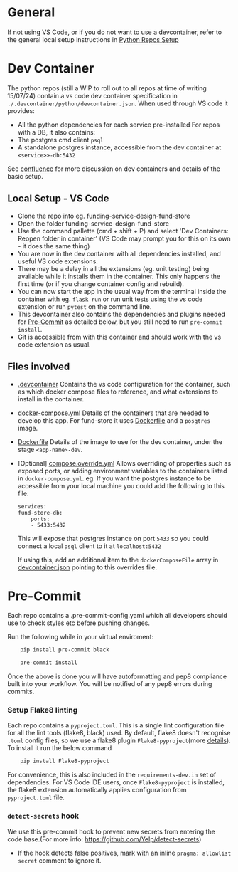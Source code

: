 # General
If not using VS Code, or if you do not want to use a devcontainer, refer to the general local setup instructions in [Python Repos Setup](./python-repos-setup.md)

# Dev Container
The python repos (still a WIP to roll out to all repos at time of writing 15/07/24) contain a vs code dev container specification in `./.devcontainer/python/devcontainer.json`. When used through VS code it provides:
- All the python dependencies for each service pre-installed
For repos with a DB, it also contains:
- The postgres cmd client `psql`
- A standalone postgres instance, accessible from the dev container at `<service>>-db:5432` 

See [confluence](https://dluhcdigital.atlassian.net/wiki/spaces/FS/pages/218824722/VS+Code+Dev+Containers) for more discussion on dev containers and details of the basic setup.

## Local Setup - VS Code
- Clone the repo into eg. funding-service-design-fund-store
- Open the folder funding-service-design-fund-store
- Use the command pallette (cmd + shift + P) and select 'Dev Containers: Reopen folder in container' (VS Code may prompt you for this on its own - it does the same thing)
- You are now in the dev container with all dependencies installed, and useful VS code extensions.
- There may be a delay in all the extensions (eg. unit testing) being available while it installs them in the container. This only happens the first time (or if you change container config and rebuild).
- You can now start the app in the usual way from the terminal inside the container with eg. `flask run` or run unit tests using the vs code extension or run `pytest` on the command line.
- This devcontainer also contains the dependencies and plugins needed for [Pre-Commit](#pre-commit) as detailed below, but you still need to run `pre-commit install`.
- Git is accessible from with this container and should work with the vs code extension as usual.

## Files involved
- [.devcontainer](./.devcontainer/python/devcontainer.json) Contains the vs code configuration for the container, such as which docker compose files to reference, and what extensions to install in the container.
- [docker-compose.yml](./docker-compose.yml) Details of the containers that are needed to develop this app. For fund-store it uses [Dockerfile](./Dockerfile) and a `posgtres` image.
- [Dockerfile](./Dockerfile) Details of the image to use for the dev container, under the stage `<app-name>-dev`. 
- [Optional] [compose.override.yml](./compose.override.yml) Allows overriding of properties such as exposed ports, or adding environment variables to the containers listed in `docker-compose.yml`. eg. If you want the postgres instance to be accessible from your local machine you could add the following to this file:
    ```
    services:
    fund-store-db:
        ports:
        - 5433:5432
    ```
    This will expose that postgres instance on port `5433` so you could connect a local `psql` client to it at `localhost:5432`

    If using this, add an additional item to the `dockerComposeFile` array in [devcontainer.json](./.devcontainer/python-container/devcontainer.json) pointing to this overrides file.




# Pre-Commit
Each repo contains a .pre-commit-config.yaml which all developers should use to check styles etc before pushing changes.

Run the following while in your virtual enviroment:

```bash
    pip install pre-commit black

    pre-commit install
```

Once the above is done you will have autoformatting and pep8 compliance built into your workflow. You will be notified of any pep8 errors during commits.

### Setup Flake8 linting
Each repo contains a `pyproject.toml`. This is a single lint configuration file for all the lint tools (flake8, black) used. By default, flake8 doesn't recognise `.toml` config files, so we use a flake8 plugin `Flake8-pyproject`(more [details](https://pypi.org/project/Flake8-pyproject/)). To install it run the below command
```bash
    pip install Flake8-pyproject
```
For convenience, this is also included in the `requirements-dev.in` set of dependencies.
For VS Code IDE users, once `Flake8-pyproject` is installed, the flake8 extension automatically applies configuration from `pyproject.toml` file.

### `detect-secrets` hook
We use this pre-commit hook to prevent new secrets from entering the code base.(For more info: https://github.com/Yelp/detect-secrets)
- If the hook detects false positives, mark with an inline `pragma: allowlist secret` comment to ignore it.